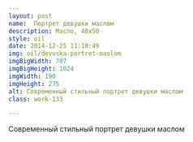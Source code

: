 ```yaml
---
layout: post
name:  Портрет девушки маслом
description: Масло, 40x50
style: oil
date: 2014-12-25 11:10:49
img: oil/devuska-portret-maslom
imgBigWidth: 707
imgBigHeight: 1024
imgWidth: 190
imgHeight: 275
alt: Современный стильный портрет девушки маслом
class: work-133

---
```


Современный стильный портрет девушки маслом